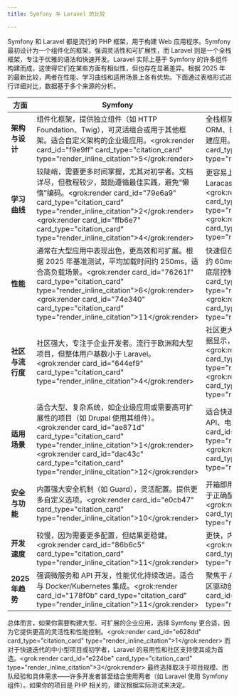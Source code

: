 ```yaml
---
title: Symfony 与 Laravel 的比较

---
```


Symfony 和 Laravel 都是流行的 PHP 框架，用于构建 Web 应用程序。Symfony 最初设计为一个组件化的框架，强调灵活性和可扩展性，而 Laravel 则是一个全栈框架，专注于优雅的语法和快速开发。Laravel 实际上基于 Symfony 的许多组件构建而成，这使得它们在某些方面有相似性，但也存在显著差异。根据 2025 年的最新比较，两者在性能、学习曲线和适用场景上各有优势。下面通过表格形式进行详细对比，数据基于多个来源的分析。

| **方面**          | **Symfony**                                                                 | **Laravel**                                                                 |
|-------------------|-----------------------------------------------------------------------------|-----------------------------------------------------------------------------|
| **架构与设计**    | 组件化框架，提供独立组件（如 HTTP Foundation、Twig），可灵活组合或用于其他框架。适合自定义架构的企业级应用。<grok:render card_id="f9e9ff" card_type="citation_card" type="render_inline_citation"><argument name="citation_id">5</argument></grok:render> | 全栈框架，内置大量开箱即用功能（如 Eloquent ORM、Blade 模板引擎）。强调 MVC 模式，快速搭建应用。<grok:render card_id="34df0a" card_type="citation_card" type="render_inline_citation"><argument name="citation_id">3</argument></grok:render> |
| **学习曲线**      | 较陡峭，需要更多时间掌握，尤其对初学者。文档详尽，但教程较少，鼓励遵循最佳实践，避免“懒惰”编码。<grok:render card_id="79e6a9" card_type="citation_card" type="render_inline_citation"><argument name="citation_id">2</argument></grok:render><grok:render card_id="ffb6e7" card_type="citation_card" type="render_inline_citation"><argument name="citation_id">4</argument></grok:render> | 更容易上手，语法优雅，社区资源丰富（如 Laracasts）。适合快速学习和原型开发。<grok:render card_id="a2090e" card_type="citation_card" type="render_inline_citation"><argument name="citation_id">1</argument></grok:render><grok:render card_id="4f815e" card_type="citation_card" type="render_inline_citation"><argument name="citation_id">8</argument></grok:render> |
| **性能**          | 通常在大型应用中表现出色，更高效和可扩展。根据 2025 年基准测试，平均加载时间约 250ms，适合高负载场景。<grok:render card_id="76261f" card_type="citation_card" type="render_inline_citation"><argument name="citation_id">6</argument></grok:render><grok:render card_id="74e340" card_type="citation_card" type="render_inline_citation"><argument name="citation_id">11</argument></grok:render> | 快速但在复杂系统中可能稍逊一筹，平均加载时间约 60ms。近年来优化显著，但不如 Symfony 注重底层控制。<grok:render card_id="53620e" card_type="citation_card" type="render_inline_citation"><argument name="citation_id">6</argument></grok:render><grok:render card_id="a82b10" card_type="citation_card" type="render_inline_citation"><argument name="citation_id">0</argument></grok:render> |
| **社区与流行度**  | 社区强大，专注于企业开发者。流行于欧洲和大型项目，但整体用户基数小于 Laravel。<grok:render card_id="644ef9" card_type="citation_card" type="render_inline_citation"><argument name="citation_id">4</argument></grok:render> | 社区更大、更活跃，教程和插件丰富。2025 年数据显示，Laravel 在中小型项目中更受欢迎。<grok:render card_id="e29793" card_type="citation_card" type="render_inline_citation"><argument name="citation_id">3</argument></grok:render><grok:render card_id="00827d" card_type="citation_card" type="render_inline_citation"><argument name="citation_id">10</argument></grok:render> |
| **适用场景**      | 适合大型、复杂系统，如企业级应用或需要高可扩展性的项目（如 Drupal 使用其组件）。<grok:render card_id="ae871d" card_type="citation_card" type="render_inline_citation"><argument name="citation_id">1</argument></grok:render><grok:render card_id="dac43c" card_type="citation_card" type="render_inline_citation"><argument name="citation_id">12</argument></grok:render> | 适合快速开发中小型应用、初创公司或 MVP（如 API、电商网站）。<grok:render card_id="b67d18" card_type="citation_card" type="render_inline_citation"><argument name="citation_id">0</argument></grok:render><grok:render card_id="0937ce" card_type="citation_card" type="render_inline_citation"><argument name="citation_id">5</argument></grok:render> |
| **安全与功能**    | 内置强大安全机制（如 Guard），灵活配置。提供更多自定义选项。<grok:render card_id="e0cb47" card_type="citation_card" type="render_inline_citation"><argument name="citation_id">10</argument></grok:render> | 开箱即用安全功能（如 CSRF 保护、认证），但依赖于正确配置。两者均支持现代 PHP 特性。<grok:render card_id="f3e922" card_type="citation_card" type="render_inline_citation"><argument name="citation_id">10</argument></grok:render> |
| **开发速度**      | 较慢，因为需要更多配置，但结果更稳健。<grok:render card_id="86b6c5" card_type="citation_card" type="render_inline_citation"><argument name="citation_id">11</argument></grok:render> | 更快，内置 Artisan CLI 工具加速任务。<grok:render card_id="44f4c3" card_type="citation_card" type="render_inline_citation"><argument name="citation_id">3</argument></grok:render> |
| **2025 年趋势**   | 强调微服务和 API 开发，性能优化持续改进。适合与 Docker/Kubernetes 集成。<grok:render card_id="178f0b" card_type="citation_card" type="render_inline_citation"><argument name="citation_id">11</argument></grok:render> | 聚焦于 AI 集成和实时功能（如 Laravel Echo），社区驱动创新加速。<grok:render card_id="72662c" card_type="citation_card" type="render_inline_citation"><argument name="citation_id">13</argument></grok:render> |

总体而言，如果你需要构建大型、可扩展的企业应用，选择 Symfony 更合适，因为它提供更高的灵活性和性能控制。<grok:render card_id="e628dd" card_type="citation_card" type="render_inline_citation"><argument name="citation_id">1</argument></grok:render> 而对于快速迭代的中小型项目或初学者，Laravel 的易用性和社区支持使其成为首选。<grok:render card_id="e224be" card_type="citation_card" type="render_inline_citation"><argument name="citation_id">3</argument></grok:render> 最终选择取决于项目规模、团队经验和具体需求——许多开发者甚至结合使用两者（如 Laravel 使用 Symfony 组件）。如果你的项目是 PHP 相关的，建议根据实际测试来决定。

